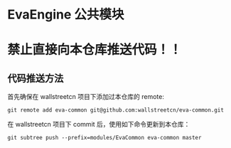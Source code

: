 EvaEngine 公共模块
=======
# 禁止直接向本仓库推送代码！！

## 代码推送方法
首先确保在 wallstreetcn 项目下添加过本仓库的 remote:
```shell
git remote add eva-common git@github.com:wallstreetcn/eva-common.git
```
在 wallstreetcn 项目下 commit 后，使用如下命令更新到本仓库：

```shell
git subtree push --prefix=modules/EvaCommon eva-common master
```